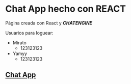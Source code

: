 # Chat App hecho con REACT

Página creada con React y ***CHATENGINE***

Usuarios para loguear: 
  - Mirato
    - 123123123
  - Yamyy
    - 123123123   

## [Chat App](mirato-chat-app.netlify.app)
